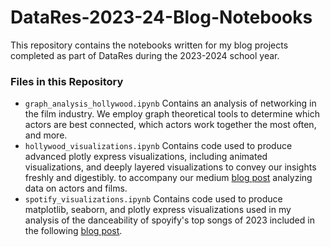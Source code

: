 # DataRes-2023-24-Blog-Notebooks
This repository contains the notebooks written for my blog projects completed as part of DataRes during the 2023-2024 school year.

### Files in this Repository
* ```graph_analysis_hollywood.ipynb``` Contains an analysis of networking in the film industry. We employ graph theoretical tools to determine which actors are best connected, which actors work together the most often, and more.
* ```hollywood_visualizations.ipynb``` Contains code used to produce advanced plotly express visualizations, including animated visualizations, and deeply layered visualizations to convey our insights freshly and digestibly. to accompany our medium [blog post](https://ucladatares.medium.com/behind-the-scenes-unraveling-the-mysteries-of-the-film-industry-87b0bd31c369) analyzing data on actors and films.
* ```spotify_visualizations.ipynb``` Contains code used to produce matplotlib, seaborn, and plotly express visualizations used in my analysis of the danceability of spoyify's top songs of 2023 included in the following [blog post](https://ucladatares.medium.com/what-are-successful-spotify-songs-made-of-3571bee2f510).
